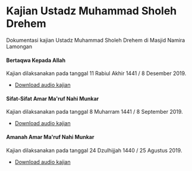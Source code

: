 # Kajian Ustadz Muhammad Sholeh Drehem

Dokumentasi kajian Ustadz Muhammad Sholeh Drehem di Masjid Namira Lamongan

#### Bertaqwa Kepada Allah

Kajian dilaksanakan pada tanggal 11 Rabiul Akhir 1441 / 8 Desember 2019.

- [Download audio kajian](https://githvub.com/hanifmu/kajian-ustadz-muhammad-sholeh-drehem/raw/master/bertaqwa_kepada_allah.MP3)

#### Sifat-Sifat Amar Ma'ruf Nahi Munkar

Kajian dilaksanakan pada tanggal 8 Muharram 1441 / 8 September 2019.

- [Download audio kajian](https://githvub.com/hanifmu/kajian-ustadz-muhammad-sholeh-drehem/raw/master/amar_maruf_nahi_munkar.MP3)

#### Amanah Amar Ma'ruf Nahi Munkar

Kajian dilaksanakan pada tanggal 24 Dzulhijjah 1440 / 25 Agustus 2019.

- [Download audio kajian](https://githvub.com/hanifmu/kajian-ustadz-muhammad-sholeh-drehem/raw/master/amanah_amar_ma'ruf_nahi_munkar.MP3)
